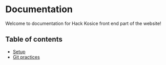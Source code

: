 # Documentation

Welcome to documentation for Hack Kosice front end part of the website!

## Table of contents

- [Setup](setup.md)
- [Git practices](git.md)
